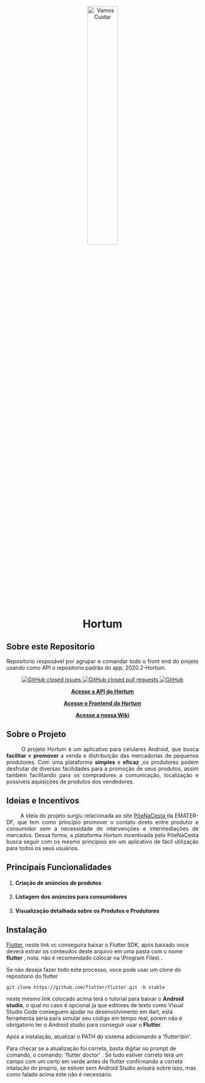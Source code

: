 <!-- Logo -->
<div align="center">
	<img width=40% src="https://raw.githubusercontent.com/fga-eps-mds/2020.2-Hortum/docs/78-melhoria-README/docs/img/logo.png" alt="Vamos Cuidar" class="lg">
</div>

<!-- Nome do Projeto -->
<h1 align="center"> Hortum </h1>

## Sobre este Repositorio
<p align="justify"> Repositorio resposável por agrupar e comandar todo o front end do projeto usando como API o repositorio padrão do app, 2020.2-Hortum.</p>

<!-- Badges -->
<!-- (TODO) Adicionar as Badges de DevOps -->
<p align="center">
	<a href="https://github.com/fga-eps-mds/2020.2-Hortum/issues?q=is%3Aissue+is%3Aclosed">
        	 <img alt="GitHub closed issues" src="https://img.shields.io/github/issues-closed-raw/fga-eps-mds/2020.2-Hortum?style=flat-square">
	</a>
	<a href="https://github.com/fga-eps-mds/2020.2-Hortum/pulls?q=is%3Apr+is%3Aclosed">
		<img alt="GitHub closed pull requests" src="https://img.shields.io/github/issues-pr-closed-raw/fga-eps-mds/2020.2-Hortum?style=flat-square">
        </a>
	<a href="https://github.com/fga-eps-mds/2020.2-Hortum/blob/main/LICENSE">
		<img alt="GitHub" src="https://img.shields.io/github/license/fga-eps-mds/2020.2-Hortum?style=flat-square">
	</a>
</p>

<!-- Repositórios/wiki -->
<p align="center">
	<a href="https://github.com/fga-eps-mds/2020.2-Hortum"><strong>Acesse a API do Hortum</strong></a>
</p>
<p align="center">
	<a href="https://github.com/fga-eps-mds/2020.2-Hortum-Mobile"><strong>Acesse o Frontend do Hortum</strong></a>
</p>
<p align="center">
	<a href="https://fga-eps-mds.github.io/2020.2-Hortum"><strong>Acesse a nossa Wiki</strong></a>
</p>

<!-- Descrição sobre o Projeto -->
## Sobre o Projeto

<p align="justify">&emsp; &emsp; O projeto Hortum é um aplicativo para celulares Android, que busca <strong> facilitar </strong> e <strong> promover </strong> a venda e distribuição das mercadorias de pequenos produtores. Com uma plataforma <strong> simples </strong> e <strong> eficaz </strong>,os produtores podem desfrutar de diversas facilidades para a promoção de seus produtos, assim também facilitando para os compradores a comunicação, localização e possíveis aquisições de produtos dos vendedores. </p>

<!-- Ideias e Incentivos -->
## Ideias e Incentivos

<p align="justify">&emsp; &emsp; A ideia do projeto surgiu relacionada ao site <a href="https://dfrural.emater.df.gov.br/poenacesta/"> PõeNaCesta </a> da EMATER-DF, que tem como princípio promover o contato direto entre produtor e consumidor sem a necessidade de intervenções e intermediações de mercados. Dessa forma, a plataforma Hortum incentivada pelo PõeNaCesta busca seguir com os mesmo princípios em um aplicativo de fácil utilização para todos os seus usuários. </p>

<!-- Funcionalidades Principais -->
## Principais Funcionalidades

1. #### Criação de anúncios de produtos
1. #### Listagem dos anúncios para consumidores
1. #### Visualização detalhada sobre os Produtos e Produtores

<!-- Releases -->
<!-- (TODO) Adicionar a R1 e R2 -->

<!-- Instalação -->
## Instalação

[Flutter](https://flutter.dev/docs/get-started/install), neste link vc conseguira baixar o Flutter SDK, após baixado voce deverá extrair os conteudos deste arquivo em uma pasta com o nome **flutter** , nota: não é recomendado colocar na \Program Files\ .

Se não deseja fazer todo este processo, voce pode usar um clone do repositorio do flutter
    
    git clone https://github.com/flutter/flutter.git -b stable
neste mesmo link colocado acima terá o tutorial para baixar o **Android studio**, o qual no caso é opcional ja que editores de texto como Visual Studio Code conseguem ajudar no desenvolvimento em dart, está ferramenta seria para simular seu código em tempo real, pórem não é obrigatorio ter o Android studio para conseguir usar o **Flutter**.

Após a instalação, atualizar o PATH do sistema adicionando a 'flutter\bin'.

Para checar se a atualização foi correta, basta digitar no prompt de comando, o comando: 'flutter doctor' . Se tudo estiver correto terá um campo com um certo em verde antes de flutter confirmando a correta intalação do proprio, se estiver sem Android Studio avisará sobre isso, mas como falado acima este não é necessario.

